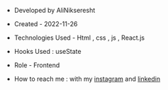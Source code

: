 

- Developed by AliNikseresht

- Created - 2022-11-26

- Technologies Used - Html , css , js , React.js

- Hooks Used : useState 

- Role - Frontend

- How to reach me : with my [instagram](https://www.instagram.com/alinikseresht_web) and [linkedin](https://www.linkedin.com/in/alinikseresht)

